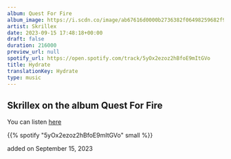 ```yaml
---
album: Quest For Fire
album_image: https://i.scdn.co/image/ab67616d0000b2736382f06498259682f91cf981
artist: Skrillex
date: 2023-09-15 17:48:18+00:00
draft: false
duration: 216000
preview_url: null
spotify_url: https://open.spotify.com/track/5yOx2ezoz2hBfoE9mItGVo
title: Hydrate
translationKey: Hydrate
type: music
---
```


## Skrillex on the album Quest For Fire

You can listen [here](https://open.spotify.com/track/5yOx2ezoz2hBfoE9mItGVo)

{{% spotify "5yOx2ezoz2hBfoE9mItGVo" small %}}

added on September 15, 2023